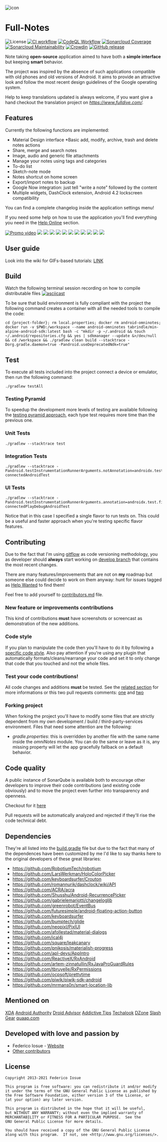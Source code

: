  ![icon](assets/appicon_round.png)

Full-Notes
==========

![License](https://img.shields.io/badge/License-GPLv3-red.svg)
[![CI workflow](https://github.com/federicoiosue/Omni-Notes/workflows/CI/badge.svg)](https://github.com/federicoiosue/Omni-Notes/actions?query=workflow%3ACI)
[![CodeQL Workflow](https://github.com/federicoiosue/Omni-Notes/workflows/CodeQL/badge.svg)](https://github.com/federicoiosue/Omni-Notes/actions?query=workflow%3ACodeQL)
[![Sonarcloud Coverage](https://sonarcloud.io/api/project_badges/measure?project=omni-notes&metric=coverage)](https://sonarcloud.io/dashboard?id=omni-notes)
[![Sonarcloud Maintainability](https://sonarcloud.io/api/project_badges/measure?project=omni-notes&metric=sqale_rating)](https://sonarcloud.io/dashboard?id=omni-notes)
[![Crowdin](https://d322cqt584bo4o.cloudfront.net/omni-notes/localized.png)](https://crowdin.com/project/omni-notes)
[![GitHub release](https://badgen.net/github/release/federicoiosue/Omni-Notes)](https://github.com/federicoiosue/Omni-Notes/releases/latest)

Note taking <b>open-source</b> application aimed to have both a <b>simple interface</b> but keeping <b>smart</b> behavior.

The project was inspired by the absence of such applications compatible with old phones and old versions of Android. It aims to provide an attractive look and follow the most recent design guidelines of the Google operating system.

<!-- **Follow the developments and post your comments and advice on Facebook Community at https://www.facebook.com/OmniNotes** -->

Help to keep translations updated is always welcome, if you want give a hand checkout the translation project on *https://www.fulldive.com/.*

<!-- <a href="https://f-droid.org/repository/browse/?fdid=it.feio.android.omninotes.foss" target="_blank"> -->
<!-- <img src="https://f-droid.org/badge/get-it-on.png" alt="Get it on F-Droid" height="90"/></a> -->
<!-- <a href="https://play.google.com/store/apps/details?id=it.feio.android.omninotes" target="_blank"> -->
<!-- <img src="https://play.google.com/intl/en_us/badges/images/generic/en-play-badge.png" alt="Get it on Google Play" height="90"/></a> -->

<!-- If you're willing to help speeding up developments please also opt-in for the Alpha version of the app following continuous delivery principles: -->

<!-- <a href="https://play.google.com/store/apps/details?id=it.feio.android.omninotes.alpha" target="_blank"> -->
<!-- <img src="https://play.google.com/intl/en_us/badges/images/generic/en-play-badge.png" alt="Get it on Google Play" height="90"/></a> -->

## Features

Currently the following functions are implemented:

* Material Design interface
  *Basic add, modify, archive, trash and delete notes actions
* Share, merge and search notes
* Image, audio and generic file attachments
* Manage your notes using tags and categories
* To-do list
* Sketch-note mode
* Notes shortcut on home screen
* Export/import notes to backup
* Google Now integration: just tell "write a note" followed by the content
* Multiple widgets, DashClock extension, Android 4.2 lockscreen compatibility
<!-- * Multilanguage: 30+ languages supported: https://crowdin.com/project/omni-notes -->


<!-- Further developments will include: -->

<!-- * Notes sychronization -->
<!-- * Web interface to manage notes ([stub project](https://github.com/federicoiosue/omni-notes-desktop)) -->

You can find a complete changelog inside the application settings menu!

If you need some help on how to use the application you'll find everything you need in the [Help Online](assets/help/help.md) section.

[![Promo video](https://raw.githubusercontent.com/federicoiosue/Omni-Notes/develop/assets/promo_video_thumb.png)](https://youtu.be/0Z_-SgT3qYs "Promo video")
![](https://raw.githubusercontent.com/federicoiosue/Omni-Notes/develop/assets/play_store_pics/02.png)
![](https://raw.githubusercontent.com/federicoiosue/Omni-Notes/develop/assets/play_store_pics/03.png)
![](https://raw.githubusercontent.com/federicoiosue/Omni-Notes/develop/assets/play_store_pics/04.png)
![](https://raw.githubusercontent.com/federicoiosue/Omni-Notes/develop/assets/play_store_pics/05.png)
![](https://raw.githubusercontent.com/federicoiosue/Omni-Notes/develop/assets/play_store_pics/06.png)
![](https://raw.githubusercontent.com/federicoiosue/Omni-Notes/develop/assets/play_store_pics/07.png)
![](https://raw.githubusercontent.com/federicoiosue/Omni-Notes/develop/assets/play_store_pics/08.png)
![](https://raw.githubusercontent.com/federicoiosue/Omni-Notes/develop/assets/play_store_pics/09.png)
![](https://raw.githubusercontent.com/federicoiosue/Omni-Notes/develop/assets/play_store_pics/10.png)
![](https://raw.githubusercontent.com/federicoiosue/Omni-Notes/develop/assets/play_store_pics/11.png)
![](https://raw.githubusercontent.com/federicoiosue/Omni-Notes/develop/assets/play_store_pics/12.png)

## User guide

Look into the wiki for GIFs-based tutorials: [LINK](https://github.com/federicoiosue/Omni-Notes/wiki)

## Build

Watch the following terminal session recording on how to compile distributable files
[![asciicast](https://asciinema.org/a/102898.png)](https://asciinema.org/a/102898)

To be sure that build environment is fully compliant with the project the following command creates a container with all the needed tools to compile the code:

```
cd {project-folder}; rm local.properties; docker rm android-omninotes; docker run -v $PWD:/workspace --name android-omninotes tabrindle/min-alpine-android-sdk:latest bash -c "mkdir -p ~/.android && touch ~/.android/repositories.cfg && yes | sdkmanager --update &>/dev/null && cd /workspace && ./gradlew clean build --stacktrace -Dorg.gradle.daemon=true -Pandroid.useDeprecatedNdk=true"

```

## Test

To execute all tests included into the project connect a device or emulator, then run the following command:

```shell
./gradlew testAll
```

### Testing Pyramid

To speedup the development more levels of testing are available following the [testing pyramid approach](https://martinfowler.com/articles/practical-test-pyramid.html), each type test requires more time than the previous one.

### Unit Tests
```shell
./gradlew --stacktrace test
```

### Integration Tests
```shell
./gradlew --stacktrace -Pandroid.testInstrumentationRunnerArguments.notAnnotation=androidx.test.filters.LargeTest connectedAndroidTest
```

### UI Tests
```shell
./gradlew --stacktrace -Pandroid.testInstrumentationRunnerArguments.annotation=androidx.test.filters.LargeTest connectedPlayDebugAndroidTest
```
Notice that in this case I specified a single flavor to run tests on. This could be a useful and faster approach when you're testing specific flavor features.  

## Contributing

Due to the fact that I'm using [gitflow](https://github.com/nvie/gitflow) as code versioning methodology, you as developer should **always** start working on [develop branch](https://github.com/federicoiosue/Omni-Notes/tree/develop) that contains the most recent changes.

There are many features/improvements that are not on **my** roadmap but someone else could decide to work on them anyway: hunt for issues tagged as [Help Wanted](https://github.com/federicoiosue/Omni-Notes/issues?utf8=✓&q=label%3A"Help+wanted") to find them!

Feel free to add yourself to [contributors.md](https://github.com/federicoiosue/Omni-Notes/blob/develop/CONTRIBUTORS.md) file.

### New feature or improvements contributions

This kind of contributions **must** have screenshots or screencast as demonstration of the new additions.

### Code style

If you plan to manipulate the code then you'll have to do it by following a [specific code style](https://gist.github.com/federicoiosue/dee53e882b3c70d544f8608769eb02fc).
Also pay attention if you're using any plugin that automatically formats/cleans/rearrange your code and set it to only change that code that you touched and not the whole files.

### Test your code contributions!

All code changes and additions **must** be tested.
See the [related section](#test) for more informations or this two pull requests comments: [one](https://github.com/federicoiosue/Omni-Notes/pull/646#pullrequestreview-187973443) and [two](https://github.com/federicoiosue/Omni-Notes/pull/683#issuecomment-506206689)

### Forking project

When forking the project you'll have to modify some files that are strictly dependent from my own development / build / third-party-services environment. Files that need some attention are the following:

  - *gradle.properties*: this is overridden by another file with the same name inside the *omniNotes* module. You can do the same or leave as it is, any missing property will let the app gracefully fallback on a default behavior.

## Code quality

A public instance of SonarQube is available both to encourage other developers to improve their code contributions (and existing code obviously) and to move the project even further into transparency and openness.

Checkout for it [here](https://sonarcloud.io/dashboard?id=omni-notes)

Pull requests will be automatically analyzed and rejected if they'll rise the code technical debt.

## Dependencies

They're all listed into the [build.gradle](https://github.com/federicoiosue/Omni-Notes/blob/develop/omniNotes/build.gradle) file but due to the fact that many of the dependences have been customized by me I'd like to say thanks here to the original developers of these great libraries:

* https://github.com/RobotiumTech/robotium
* https://github.com/LarsWerkman/HoloColorPicker
* https://github.com/keyboardsurfer/Crouton
* https://github.com/romannurik/dashclock/wiki/API
* https://github.com/ACRA/acra
* https://github.com/Shusshu/Android-RecurrencePicker
* https://github.com/gabrielemariotti/changeloglib
* https://github.com/greenrobot/EventBus
* https://github.com/futuresimple/android-floating-action-button
* https://github.com/keyboardsurfer
* https://github.com/bumptech/glide
* https://github.com/neopixl/PixlUI
* https://github.com/afollestad/material-dialogs
* https://github.com/ical4j
* https://github.com/square/leakcanary
* https://github.com/pnikosis/materialish-progress
* https://github.com/apl-devs/AppIntro
* https://github.com/ReactiveX/RxAndroid
* https://github.com/artem-zinnatullin/RxJavaProGuardRules
* https://github.com/tbruyelle/RxPermissions
* https://github.com/ocpsoft/prettytime
* https://github.com/piwik/piwik-sdk-android
* https://github.com/mrmans0n/smart-location-lib


## Mentioned on

[XDA](https://www.xda-developers.com/omni-notes-the-open-source-note-app/)
[Android Authority](https://www.androidauthority.com/best-note-taking-apps-for-android-205356/)
[Droid Advisor](https://droidadvisor.com/omni-notes-note-taking-app/)
[Addictive Tips](https://www.addictivetips.com/android/note-taking-apps-for-android/)
[Techalook](https://techalook.com/apps/best-sticky-notes-android-iphone/)
[DZone](https://dzone.com/articles/amazing-open-source-android-apps-written-in-java)
[Slash Gear](https://www.slashgear.com/best-note-taking-apps-for-android-phones-and-tablets-04529297/)
[quaap.com](https://quaap.com/D/use-fdroid)

## Developed with love and passion by


* Federico Iosue - [Website](https://federico.iosue.it)
* [Other contributors](https://github.com/federicoiosue/Omni-Notes/blob/develop/CONTRIBUTORS.md)



## License


    Copyright 2013-2021 Federico Iosue
    
    This program is free software: you can redistribute it and/or modify
    it under the terms of the GNU General Public License as published by
    the Free Software Foundation, either version 3 of the License, or
    (at your option) any later version.
    
    This program is distributed in the hope that it will be useful,
    but WITHOUT ANY WARRANTY; without even the implied warranty of
    MERCHANTABILITY or FITNESS FOR A PARTICULAR PURPOSE.  See the
    GNU General Public License for more details.
    
    You should have received a copy of the GNU General Public License
    along with this program.  If not, see <http://www.gnu.org/licenses/>.


